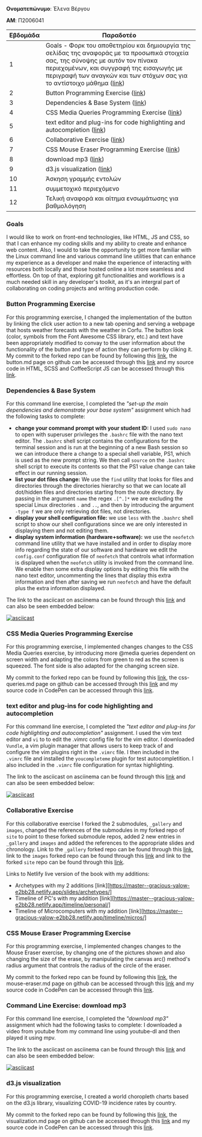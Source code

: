 **Ονοματεπώνυμο**: Έλενα Βέργου

**ΑΜ**: Π2006041


| Εβδομάδα | Παραδοτέο |
| --- | --- |
| 1 | Goals - Φορκ του αποθετηρίου και δημιουργία της σελίδας της αναφοράς με τα προσωπικά στοιχεία σας, της σύνοψης με αυτόν τον πίνακα περιεχομένων, και συγγραφή της εισαγωγής με περιγραφή των αναγκών και των στόχων σας για το αντίστοιχο μάθημα ([link](#goal)) |
| 2 | Button Programming Exercise ([link](#button))|
| 3 | Dependencies & Base System ([link](#Dependencies))|
| 4 | CSS Media Queries Programming Exercise ([link](#css))|
| 5 | text editor and plug-ins for code highlighting and autocompletion ([link](#vim))|
| 6 | Collaborative Exercise ([link](#collab))|
| 7 | CSS Mouse Eraser Programming Exercise ([link](#mouseeraser))|
| 8 | download mp3 ([link](#youtubedl))|
| 9 | d3.js visualization ([link](#d3js))|
| 10 | Άσκηση γραμμής εντολών |
| 11 | συμμετοχικό περιεχόμενο |
| 12 | Τελική αναφορά και αίτημα ενσωμάτωσης για βαθμολόγηση |


### <a name="goal"></a> Goals
I would like to work on front-end technologies, like HTML, JS and CSS, so that I can enhance my coding skills and my ability to create and enhance web content.
Also,  I would to take the opportunity to get more familiar with the Linux command line and various command line utilities that can enhance my experience as a developer and make
the experience of interacting with resources both locally and those hosted online a lot more seamless and effortless. 
On top of that, exploring git functionalities and workflows is a much needed skill in any developer's toolkit, as it's an intergral part of collaborating on coding projects and writing production code.


### <a name="button"></a> Button Programming Exercise
For this programming exercise, I changed the implementation of the button by linking the click user action to a new tab opening and serving a webpage that hosts weather forecasts with the weather in Corfu. The button look (color, symbols from the Font Awesome CSS library, etc.) and text have been appropriately modified to convay to the user information about the functionality of the button and type of action they can perform by cliking it. My commit to the forked repo can be found by following this [link](https://github.com/elenberg-io/site/commit/c4d10f7e134d3bd01f39122dde5b148b73520014#diff-9a05d7548950d29ede008a8c948797a40ec046fb480e65e4267e6fa6a5fe222e), the button.md page on github can be accessed through this [link](https://github.com/elenberg-io/site/blob/button%E2%80%93exercise/_remix/button.md) and my source code in HTML, SCSS and CoffeeScript JS can be accessed through this [link](https://codepen.io/p2006041/pen/qBNNNNM?editors=1111).


### <a name="Dependencies"></a> Dependencies & Base System
For this command line exercise, I completed the *"set-up the main dependencies and demonstrate your base system"* assignment which had the following tasks to complete:
- **change your command prompt with your student ID:** I used `sudo nano` to open with superuser privileges the `.bashrc` file with the nano text editor. The `.bashrc` shell script contains the configurations for the terminal session and is run at the beginning of a new Bash session so we can introduce there a change to a special shell variable, PS1, which is used as the new prompt string. We then call `source` on the `.bashrc` shell script to execute its contents so that the PS1 value change can take effect in our running session. 
- **list your dot files change:** We use the `find` utility that looks for files and directories through the directories hierarchy so that we can locate all dot/hidden files and directories starting from the route directory. By passing in the argument `name` the regex `.[^.]*` we are excluding the special Linux directories `.` and `..`, and then by introducing the argument `-type f` we are only retrieving dot files, not directories.    
- **display your shell configuration file:** we use `less` with the `.bashrc` shell script to show our shell configurations since we are only interested in displaying them and not editing them.
- **display system information (hardware+software):** we use the `neofetch` command line utility that we have installed and in order to display more info regarding the state of our software and hardware we edit the `config.conf` configuration file of `neofetch` that controls what information is displayed when the `neofetch` utility is invoked from the command line. We enable then some extra display options by editing this file with the nano text editor, uncommenting the lines that display this extra information and then after saving we run `neofetch` and have the default plus the extra information displayed.

The link to the asciicast on asciinema can be found through this [link](https://asciinema.org/a/367994) and can also be seen embedded below:

[![asciicast](https://asciinema.org/a/367994.svg)](https://asciinema.org/a/367994)

### <a name="css"></a> CSS Media Queries Programming Exercise
For this programming exercise, I implemented changes changes to the CSS Media Queries exercise, by introducing more @media queries dependent on screen width and adapting the colors from green to red as the screen is squeezed. The font side is also adapted for the changing screen size.

My commit to the forked repo can be found by following this [link](https://github.com/elenberg-io/site/commit/3166974ad1a2e258a1aba45a12e1ffe0a770a1c1#diff-f4ae7ac56b1b79abd24151c1b033aa250f7e0771751aeeb8e9f90e8e4875af30), the css-queries.md page on github can be accessed through this [link](https://github.com/elenberg-io/site/blob/button%E2%80%93exercise/_remix/css-queries.md) and my source code in CodePen can be accessed through this [link](https://codepen.io/p2006041/pen/oNLdwQo).

### <a name="vim"></a> text editor and plug-ins for code highlighting and autocompletion
For this command line exercise, I completed the *"text editor and plug-ins for code highlighting and autocompletion"* assignment.
I used the vim text editor and `vi` to to edit the .vimrc config file for the vim editor. I downloaded `Vundle`, a vim plugin manager that allows users to keep track of and configure the vim plugins right in the `.vimrc` file. I then included in the `.vimrc` file and installed the `youcompleteme` plugin for test autocompletition. I also included in the `.vimrc` file configuration for syntax highlighting.

The link to the asciicast on asciinema can be found through this [link](https://asciinema.org/a/371700) and can also be seen embedded below:

[![asciicast](https://asciinema.org/a/371700.svg)](https://asciinema.org/a/371700)

### <a name="collab"></a> Collaborative Exercise
For this collaborative exercise I forked the 2 submodules, `_gallery` and `images`, changed the references of the submodules in my forked repo of `site` to point to these forked submodule repos, added 2 new entries in `_gallery` and `images` and added the references to the appropriate slides and chronology. Link to the `_gallery` forked repo can be found through this [link](https://github.com/elenberg-io/_gallery), link to the `images` forked repo can be found through this [link](https://github.com/elenberg-io/images) and link to the forked `site` repo can be found through this [link](https://github.com/elenberg-io/site).

Links to Netlify live version of the book with my additions:
* Archetypes with my 2 additions [link][https://master--gracious-yalow-e2bb28.netlify.app/slides/archetypes/]
* Timeline of PC's with my addition [link][https://master--gracious-yalow-e2bb28.netlify.app/timeline/personal/]
* Timeline of Microcomputers with my addition [link][https://master--gracious-yalow-e2bb28.netlify.app/timeline/micros/]

### <a name="mouseeraser"></a> CSS Mouse Eraser Programming Exercise
For this programming exercise, I implemented changes changes to the Mouse Eraser exercise, by changing one of the pictures shown and also changing the size of the erase, by manipulating the canvas arc() method's radius argument that controls the radius of the circle of the eraser. 

My commit to the forked repo can be found by following this [link](https://github.com/elenberg-io/site/commit/adcf74f6ffe442a7c958dc7c2b88740e49cb41c9#diff-e8d1cd09284607023431678e80044d4802124ae6be7edaceec659e58726c7c80), the mouse-eraser.md page on github can be accessed through this [link](https://github.com/elenberg-io/site/blob/master/_remix/mouse-eraser.md) and my source code in CodePen can be accessed through this [link](https://codepen.io/p2006041/pen/qBNeWzw).

### <a name="youtubedl"></a> Command Line Exercise: download mp3
For this command line exercise, I completed the *"download mp3"* assignment which had the following tasks to complete: I downloaded a video from youtube from my command line using youtube-dl and then played it using mpv.

The link to the asciicast on asciinema can be found through this [link](https://asciinema.org/a/376115) and can also be seen embedded below:

[![asciicast](https://asciinema.org/a/376115.svg)](https://asciinema.org/a/376115)

### <a name="d3js"></a> d3.js visualization
For this programming exercise, I created a world choropleth charts based on the d3.js library, visualizing COVID-19 incidence rates by country.

My commit to the forked repo can be found by following this [link](https://github.com/elenberg-io/site/commit/4c43b16d06ad0c63d872956be4e043471b604a9a#diff-7b222a67dcbaf16068515e6b1b9add2d77fdbc195841e95bd5ff01dfa82b5b6d), the visualization.md page on github can be accessed through this [link](https://github.com/elenberg-io/site/blob/master/_remix/visualization.md) and my source code in CodePen can be accessed through this [link](https://codepen.io/p2006041/pen/abmbeoX).

